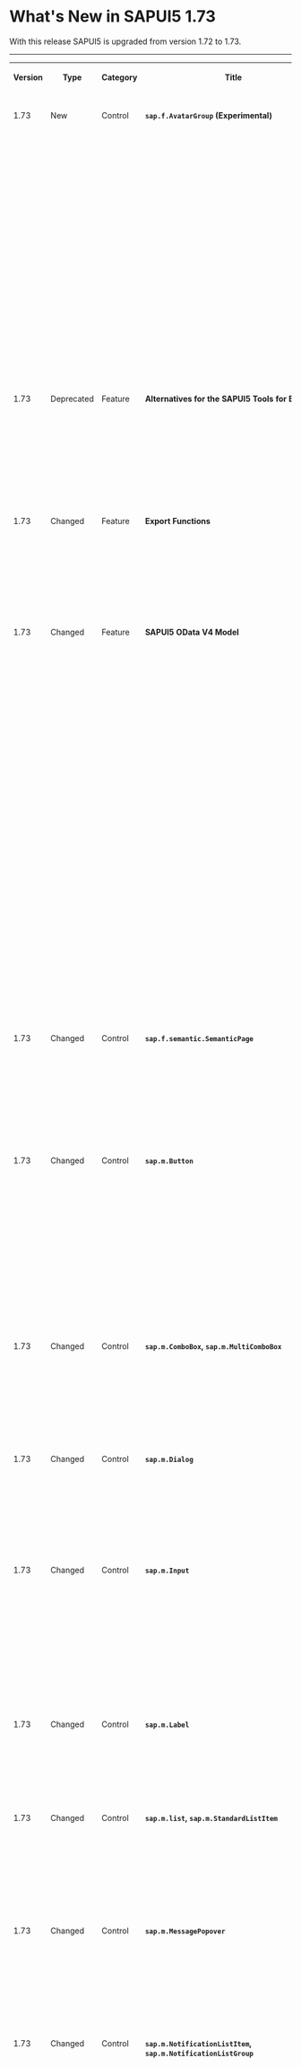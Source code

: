 <!-- loio231dd13787ca4d5c8fd976b0f2fbe82b -->

# What's New in SAPUI5 1.73

With this release SAPUI5 is upgraded from version 1.72 to 1.73.



****


<table>
<tr>
<th valign="top">

Version

</th>
<th valign="top">

Type

</th>
<th valign="top">

Category

</th>
<th valign="top">

Title

</th>
<th valign="top">

Description

</th>
<th valign="top">

Action

</th>
<th valign="top">

Available as of

</th>
</tr>
<tr>
<td valign="top">

1.73 

</td>
<td valign="top">

New 

</td>
<td valign="top">

Control 

</td>
<td valign="top">

**`sap.f.AvatarGroup` \(Experimental\)** 

</td>
<td valign="top">

**`sap.f.AvatarGroup` \(Experimental\)**

`AvatarGroup` is used to display a group of related avatars, arranged horizontally. The control allows you to display the avatars in different sizes, depending on your use case. Two group types are available: `Group` and `Individual`.

![](images/WN_1_73_-_AvatarGroup_d2ac28d.gif)

For more information, see the [API Reference](https://ui5.sap.com/#/api/sap.f.AvatarGroup) and the [Samples](https://ui5.sap.com/#/entity/sap.f.AvatarGroup).

<sub>New•Control•Info Only•1.73</sub>

</td>
<td valign="top">

Info Only

</td>
<td valign="top">

2019-12-05

</td>
</tr>
<tr>
<td valign="top">

1.73 

</td>
<td valign="top">

Deprecated 

</td>
<td valign="top">

Feature 

</td>
<td valign="top">

**Alternatives for the SAPUI5 Tools for Eclipse** 

</td>
<td valign="top">

**Alternatives for the SAPUI5 Tools for Eclipse**

As we have announced with SAPUI5 version 1.71, the SAPUI5 Tools for Eclipse are no longer updated. We have removed the corresponding documentation from the SAPUI5 documentation with version 1.73. To find out more about recommended alternatives, please read our blog post: [SAPUI5 Tools for Eclipse - Now Is the Time to Look for Alternatives](https://blogs.sap.com/sapui5-tools-for-eclipse-now-is-the-time-to-look-for-alternatives/).

<sub>Deprecated•Feature•Info Only•1.73</sub>

</td>
<td valign="top">

Info Only 

</td>
<td valign="top">

2019-12-05

</td>
</tr>
<tr>
<td valign="top">

1.73 

</td>
<td valign="top">

Changed 

</td>
<td valign="top">

Feature 

</td>
<td valign="top">

**Export Functions** 

</td>
<td valign="top">

**Export Functions**

The `sap.ui.core.util.Export` class has been deprecated. To use export functions, `sap.ui.export.Spreadsheet` is available.

For more information, see [Spreadsheet Export](../04_Essentials/spreadsheet-export-2691788.md), the [API Reference](https://ui5.sap.com/#/api/sap.ui.export.Spreadsheet), and the [Samples](https://ui5.sap.com/#/entity/sap.ui.export.Spreadsheet).

<sub>Changed•Feature•Info Only•1.73</sub>

</td>
<td valign="top">

Info Only 

</td>
<td valign="top">

2019-12-05

</td>
</tr>
<tr>
<td valign="top">

1.73 

</td>
<td valign="top">

Changed 

</td>
<td valign="top">

Feature 

</td>
<td valign="top">

**SAPUI5 OData V4 Model** 

</td>
<td valign="top">

**SAPUI5 OData V4 Model**

The new version of the SAPUI5 OData V4 model introduces the following features:

-   Binding of operation parameters as described in [OData Operations](../04_Essentials/odata-operations-b54f789.md) in the SAPUI5 documentation.

-   Methods for finding bindings that have become public:

    -   `sap.ui.model.odata.v4.ODataModel#getAllBindings`
    -   `sap.ui.model.Binding#getPath` 
    -   `sap.ui.model.Binding#getContext`
    -   `sap.ui.model.Binding#getModel`


> ### Restriction:  
> Due to the limited feature scope of this version of the SAPUI5 OData V4 model, check that all required features are in place before developing applications. Double-check the detailed documentation of the features, as certain parts of a feature may be missing. While we aim to be compatible with existing controls, some controls might not work due to small incompatibilities compared to `sap.ui.model.odata.(v2.)ODataModel`, or due to missing features in the model \(such as tree binding\). This also applies to smart controls \(`sap.ui.comp` library\) that do not support the SAPUI5 OData V4 model, as well as controls such as `TreeTable` and `AnalyticalTable`, which are not supported in combination with the SAPUI5 OData V4 model. The interface for applications has been changed for easier and more efficient use of the model. For a summary of these changes, see [Changes Compared to OData V2 Model](../04_Essentials/changes-compared-to-odata-v2-model-abd4d7c.md).

For more information, see [OData V4 Model](../04_Essentials/odata-v4-model-5de13cf.md), the [API Reference](https://ui5.sap.com/#/api/sap.ui.model.odata.v4), and the [Samples](https://ui5.sap.com/#/entity/sap.ui.model.odata.v4.ODataModel).

<sub>Changed•Feature•Info Only•1.73</sub>

</td>
<td valign="top">

Info Only 

</td>
<td valign="top">

2019-12-05

</td>
</tr>
<tr>
<td valign="top">

1.73 

</td>
<td valign="top">

Changed 

</td>
<td valign="top">

Control 

</td>
<td valign="top">

**`sap.f.semantic.SemanticPage`** 

</td>
<td valign="top">

**`sap.f.semantic.SemanticPage`**

The `fitContent` property of the `sap.f.DynamicPage` control is now also exposed in `sap.f.semantic.SemanticPage`. It's used to optimize the responsiveness and behavior of the control and we recommend using this property when displaying content of adaptive controls that stretch to fill the available space.For more information, see the [API Reference](https://ui5.sap.com/#/api/sap.f.semantic.SemanticPage).

<sub>Changed•Control•Info Only•1.73</sub>

</td>
<td valign="top">

Info Only 

</td>
<td valign="top">

2019-12-05

</td>
</tr>
<tr>
<td valign="top">

1.73 

</td>
<td valign="top">

Changed 

</td>
<td valign="top">

Control 

</td>
<td valign="top">

**`sap.m.Button`** 

</td>
<td valign="top">

**`sap.m.Button`**

Four new button types were introduced in the `sap.m.ButtonType` enum. Designed as message triggering buttons, use them to open `sap.m.MessagePopover`. Each button type has a dedicated meaning.

-   Critical
-   Negative
-   Success
-   Neutral

![](images/WhatsNew_173_messageButtons_dbf0df8.png)

For more information, see the [API Reference](https://ui5.sap.com/#/api/sap.m.ButtonType).

<sub>Changed•Control•Info Only•1.73</sub>

</td>
<td valign="top">

Info Only 

</td>
<td valign="top">

2019-12-05

</td>
</tr>
<tr>
<td valign="top">

1.73 

</td>
<td valign="top">

Changed 

</td>
<td valign="top">

Control 

</td>
<td valign="top">

**`sap.m.ComboBox`, `sap.m.MultiComboBox`** 

</td>
<td valign="top">

**`sap.m.ComboBox`, `sap.m.MultiComboBox`**

We have updated the behavior of the `showItems` method. When the control's picker is opened, the dropdown arrow is not in pressed state, as it was previously. Now, pressing the dropdown arrow for the first time opens the control's picker with all items, and with the second press the picker is closed. For more information, see the [API Reference](https://ui5.sap.com/#/api/sap.m.ComboBoxBase).

<sub>Changed•Control•Info Only•1.73</sub>

</td>
<td valign="top">

Info Only 

</td>
<td valign="top">

2019-12-05

</td>
</tr>
<tr>
<td valign="top">

1.73 

</td>
<td valign="top">

Changed 

</td>
<td valign="top">

Control 

</td>
<td valign="top">

**`sap.m.Dialog`** 

</td>
<td valign="top">

**`sap.m.Dialog`**

We have enabled responsive padding support. Application developers can now configure `sap.m.Dialog` and enable its responsive padding in the SAP Fiori 3 themes.

For more information, see [Enabling Responsive Paddings According to the Control Width](../04_Essentials/enabling-responsive-paddings-according-to-the-control-width-3b718b5.md).

<sub>Changed•Control•Info Only•1.73</sub>

</td>
<td valign="top">

Info Only 

</td>
<td valign="top">

2019-12-05

</td>
</tr>
<tr>
<td valign="top">

1.73 

</td>
<td valign="top">

Changed 

</td>
<td valign="top">

Control 

</td>
<td valign="top">

**`sap.m.Input`** 

</td>
<td valign="top">

**`sap.m.Input`**

A `change` event is now fired when the browser autofill fills an input.

> ### Note:  
> If `showValueHelp` or `showSuggestion` are set to `true`, the native browser autofill will not fire a `change` event.

For more information, see the [API Reference](https://ui5.sap.com/#/api/sap.m.Input). 

<sub>Changed•Control•Info Only•1.73</sub>

</td>
<td valign="top">

Info Only 

</td>
<td valign="top">

2019-12-05

</td>
</tr>
<tr>
<td valign="top">

1.73 

</td>
<td valign="top">

Changed 

</td>
<td valign="top">

Control 

</td>
<td valign="top">

**`sap.m.Label`** 

</td>
<td valign="top">

**`sap.m.Label`**

A visual change was introduced for the `sap.m.Label` control to align it with SAP Fiori Design Guidelines. The asterisk is now positioned on the right side of the text. For more information, see the [API Reference](https://ui5.sap.com/#/api/sap.m.Label) and the [Sample](https://ui5.sap.com/#/entity/sap.m.Label/sample/sap.m.sample.Label).

<sub>Changed•Control•Info Only•1.73</sub>

</td>
<td valign="top">

Info Only 

</td>
<td valign="top">

2019-12-05

</td>
</tr>
<tr>
<td valign="top">

1.73 

</td>
<td valign="top">

Changed 

</td>
<td valign="top">

Control 

</td>
<td valign="top">

**`sap.m.list`, `sap.m.StandardListItem`** 

</td>
<td valign="top">

**`sap.m.list`, `sap.m.StandardListItem`**

The usability of the additional information text and its combination with title and description has been improved for these controls. The information text is no longer truncated if it is shorter than or equal to the character limit predefined by the control. For more information, see the [Card Explorer](https://ui5.sap.com/test-resources/sap/ui/integration/demokit/cardExplorer/webapp/index.html#/explore/list/numeric).

<sub>Changed•Control•Info Only•1.73</sub>

</td>
<td valign="top">

Info Only 

</td>
<td valign="top">

2019-12-05

</td>
</tr>
<tr>
<td valign="top">

1.73 

</td>
<td valign="top">

Changed 

</td>
<td valign="top">

Control 

</td>
<td valign="top">

**`sap.m.MessagePopover`** 

</td>
<td valign="top">

**`sap.m.MessagePopover`**

We have exposed the `groupItems` property and `navigateBack` function as APIs in the control. Using the `navigateBack` function you can navigate back to the list page, and with the `groupItems` property you can configure whether or not items should be grouped. For more information, see the [API Reference](https://ui5.sap.com/#/api/sap.m.MessagePopover). 

<sub>Changed•Control•Info Only•1.73</sub>

</td>
<td valign="top">

Info Only 

</td>
<td valign="top">

2019-12-05

</td>
</tr>
<tr>
<td valign="top">

1.73 

</td>
<td valign="top">

Changed 

</td>
<td valign="top">

Control 

</td>
<td valign="top">

**`sap.m.NotificationListItem`, `sap.m.NotificationListGroup`** 

</td>
<td valign="top">

**`sap.m.NotificationListItem`, `sap.m.NotificationListGroup`**

We have redesigned the notifications, and now they are lighter, easy to use, and aligned with the SAP Fiori 3 user experience. The changes include:

-   The priority of the notifications is now visualized with a status icon.
-   Action buttons in the `sap.m.OverflowToolbar` could now be hidden.
-   Collapse/expand functionality of the `sap.m.NotificationListGroup` is implemented with an arrow button instead of text.
-   For the `sap.m.NotificationListGroup`, we have enabled an item counter, which represents the count of currently loaded items inside this group. It can be visible or hidden using the new `showItemsCounter` property.
-   The new `authorInitials` property is now introduced for `sap.m.NotificationListItem`. It is visualized as an avatar, and used as a fallback when the `authorPicture` is not provided. The background color of the avatar is chosen randomly.

For more information, see the [API Reference](https://ui5.sap.com/#/api/sap.m.NotificationListGroup) and the [Samples](https://ui5.sap.com/#/entity/sap.m.NotificationListGroup). 

<sub>Changed•Control•Info Only•1.73</sub>

</td>
<td valign="top">

Info Only 

</td>
<td valign="top">

2019-12-05

</td>
</tr>
<tr>
<td valign="top">

1.73 

</td>
<td valign="top">

Changed 

</td>
<td valign="top">

Control 

</td>
<td valign="top">

**`sap.m.NumericContent`** 

</td>
<td valign="top">

**`sap.m.NumericContent`**

A new `adaptiveFontSize` property is now introduced to meet different country/locale requirements according to the Unicode Common Locale Data Repository \(CLDR\). For more information, see the [API Reference](https://ui5.sap.com/#/api/sap.m.NumericContent) and [CLDR](http://cldr.unicode.org/).

<sub>Changed•Control•Info Only•1.73</sub>

</td>
<td valign="top">

Info Only 

</td>
<td valign="top">

2019-12-05

</td>
</tr>
<tr>
<td valign="top">

1.73 

</td>
<td valign="top">

Changed 

</td>
<td valign="top">

Control 

</td>
<td valign="top">

**`sap.m.PlanningCalendar`** 

</td>
<td valign="top">

**`sap.m.PlanningCalendar`**

We have added a new `headerId` parameter to the `rowHeaderClick` event, which enables developers to directly access row header by ID.

> ### Note:  
> Do not use this feature for `PlanningCalendar`’s `rowHeader` modification.

For more information, see the [API Reference](https://ui5.sap.com/#/api/sap.m.PlanningCalendar).

<sub>Changed•Control•Info Only•1.73</sub>

</td>
<td valign="top">

Info Only 

</td>
<td valign="top">

2019-12-05

</td>
</tr>
<tr>
<td valign="top">

1.73 

</td>
<td valign="top">

Changed 

</td>
<td valign="top">

Control 

</td>
<td valign="top">

**`sap.m.ProgressIndicator`** 

</td>
<td valign="top">

**`sap.m.ProgressIndicator`**

With the new `displayAnimation` property, you can now determine whether a percentage change is displayed with or without animation.For more information, see the [API Reference](https://ui5.sap.com/#/api/sap.m.ProgressIndicator) and the [Sample](https://ui5.sap.com/#/entity/sap.m.ProgressIndicator/sample/sap.m.sample.ProgressIndicator).

<sub>Changed•Control•Info Only•1.73</sub>

</td>
<td valign="top">

Info Only 

</td>
<td valign="top">

2019-12-05

</td>
</tr>
<tr>
<td valign="top">

1.73 

</td>
<td valign="top">

Changed 

</td>
<td valign="top">

Control 

</td>
<td valign="top">

**`sap.ui.comp.SmartField`, `sap.ui.comp.SmartFilterBar`, `sap.ui.comp.SmartTable`** 

</td>
<td valign="top">

**`sap.ui.comp.SmartField`, `sap.ui.comp.SmartFilterBar`, `sap.ui.comp.SmartTable`**

You can now search for empty strings for dates of type `Edm.DateTime`, `Edm.DateTimeOffset`, and `StringDate`, for example, in the value help or the personalization dialog.

<sub>Changed•Control•Info Only•1.73</sub>

</td>
<td valign="top">

Info Only 

</td>
<td valign="top">

2019-12-05

</td>
</tr>
<tr>
<td valign="top">

1.73 

</td>
<td valign="top">

Changed 

</td>
<td valign="top">

Control 

</td>
<td valign="top">

**`sap.ui.integration.widgets.Card`** 

</td>
<td valign="top">

**`sap.ui.integration.widgets.Card`**

-   We have improved the support for the relative date ranges. This allows the card developers to use date ranges, such as `lastYear` or `nextQuarter` inside the card's manifest. Such automatically calculated date ranges can be used in data requests or other card attributes. For more information, see [Integration Card Date Range Handling](https://ui5.sap.com/test-resources/sap/ui/integration/demokit/cardExplorer/webapp/index.html#/learn/featureDateRangeHandling) in the Card Explorer.
-   We have added a new `format` namespace to hold formatters used in expression bindings, and added a predefined `date` formatter method to it. For more information, see the [Sample](https://ui5.sap.com/test-resources/sap/ui/integration/demokit/cardExplorer/webapp/index.html#/explore/dateAndTime) in the Card Explorer.
-   The custom HTML element to consume cards on any web page is refactored. Now, height and width are specified in the standard CSS syntax and no longer as separate tag attributes. For more information, see the [Sample](https://ui5.sap.com/test-resources/sap/ui/integration/demokit/cardExplorer/webapp/index.html#/explore/htmlConsumption) in the Card Explorer.

<sub>Changed•Control•Info Only•1.73</sub>

</td>
<td valign="top">

Info Only 

</td>
<td valign="top">

2019-12-05

</td>
</tr>
<tr>
<td valign="top">

1.73 

</td>
<td valign="top">

Changed 

</td>
<td valign="top">

Control 

</td>
<td valign="top">

**`sap.ui.layout.cssgrid.ResponsiveColumnLayout`** 

</td>
<td valign="top">

**`sap.ui.layout.cssgrid.ResponsiveColumnLayout`**

This control now also supports Microsoft Internet Explorer 11, due to the implemented polyfill. For more information, see the [API Reference](https://ui5.sap.com/#/api/sap.ui.layout.cssgrid.CSSGrid) and the [Sample](https://ui5.sap.com/#/entity/sap.ui.layout.cssgrid.CSSGrid/sample/sap.ui.layout.sample.GridResponsiveColumnLayout).

<sub>Changed•Control•Info Only•1.73</sub>

</td>
<td valign="top">

Info Only 

</td>
<td valign="top">

2019-12-05

</td>
</tr>
<tr>
<td valign="top">

1.73 

</td>
<td valign="top">

Changed 

</td>
<td valign="top">

Control 

</td>
<td valign="top">

**`sap.ui.table.AnalyticalTable`, `sap.ui.table.Table`, `sap.ui.table.TreeTable`** 

</td>
<td valign="top">

**`sap.ui.table.AnalyticalTable`, `sap.ui.table.Table`, `sap.ui.table.TreeTable`**

The `navigated` property that was introduced in version 1.72 is now also available for these controls \(if no row actions are available\). The property shows a navigation indicator at the end of a row to indicate that the user has either already navigated to further details or can navigate to further details from the item, depending on the application use case. For more information, see the [API Reference](https://ui5.sap.com/#/api/sap.ui.table.RowSettings) and the [Sample](https://ui5.sap.com/#/entity/sap.ui.table.Table/sample/sap.ui.table.sample.RowAction).

<sub>Changed•Control•Info Only•1.73</sub>

</td>
<td valign="top">

Info Only 

</td>
<td valign="top">

2019-12-05

</td>
</tr>
<tr>
<td valign="top">

1.73 

</td>
<td valign="top">

Changed 

</td>
<td valign="top">

Control 

</td>
<td valign="top">

**`sap.uxap.ObjectPageHeader`** 

</td>
<td valign="top">

**`sap.uxap.ObjectPageHeader`**

With the new `objectImageBackgroundColor` property, you can now determine the background color of the icon or the image placeholder used in the `sap.uxap.ObjectPageHeader`.For more information, see the [API Reference](https://ui5.sap.com/#/api/sap.uxap.ObjectPageHeader) and the [Sample](https://ui5.sap.com/#/entity/sap.uxap.ObjectPageLayout/sample/sap.uxap.sample.ObjectPageHeaderContentPriorities).

<sub>Changed•Control•Info Only•1.73</sub>

</td>
<td valign="top">

Info Only 

</td>
<td valign="top">

2019-12-05

</td>
</tr>
<tr>
<td valign="top">

1.73 

</td>
<td valign="top">

Changed 

</td>
<td valign="top">

Control 

</td>
<td valign="top">

**`sap.uxap.ObjectPageLayout`** 

</td>
<td valign="top">

**`sap.uxap.ObjectPageLayout`**

With the new `sectionChange` event, you can identify when the page is scrolled to a specific section. The `section` and `subSection` event parameters are provided when the event is fired.For more information, see the [API Reference](https://ui5.sap.com/#/api/sap.uxap.ObjectPageLayout).

<sub>Changed•Control•Info Only•1.73</sub>

</td>
<td valign="top">

Info Only 

</td>
<td valign="top">

2019-12-05

</td>
</tr>
<tr>
<td valign="top">

1.73 

</td>
<td valign="top">

New 

</td>
<td valign="top">

Feature 

</td>
<td valign="top">

**Demo Kit Search Highlighting** 

</td>
<td valign="top">

**Demo Kit Search Highlighting**

You can now easily find the results you're interested in with the new search highlighting functionality that we implemented for the *Search Results* page and the *API Reference* tree filter.

![](images/WN_1_73_Demo_Kit_Search_Highlighting_0405589.gif)

<sub>New•Feature•Info Only•1.73</sub>

</td>
<td valign="top">

Info Only 

</td>
<td valign="top">

2019-12-05

</td>
</tr>
</table>

**Related Information**  


[What's New in SAPUI5 1.121](what-s-new-in-sapui5-1-121-91a4a2f.md "With this release SAPUI5 is upgraded from version 1.120 to 1.121.")

[What's New in SAPUI5 1.120](what-s-new-in-sapui5-1-120-2359b63.md "With this release SAPUI5 is upgraded from version 1.119 to 1.120.")

[What's New in SAPUI5 1.119](what-s-new-in-sapui5-1-119-0b1903a.md "With this release SAPUI5 is upgraded from version 1.118 to 1.119.")

[What's New in SAPUI5 1.118](what-s-new-in-sapui5-1-118-3eecbde.md "With this release SAPUI5 is upgraded from version 1.117 to 1.118.")

[What's New in SAPUI5 1.117](what-s-new-in-sapui5-1-117-029d3b4.md "With this release SAPUI5 is upgraded from version 1.116 to 1.117.")

[What's New in SAPUI5 1.116](what-s-new-in-sapui5-1-116-ebd6f34.md "With this release SAPUI5 is upgraded from version 1.115 to 1.116.")

[What's New in SAPUI5 1.115](what-s-new-in-sapui5-1-115-409fde8.md "With this release SAPUI5 is upgraded from version 1.114 to 1.115.")

[What's New in SAPUI5 1.114](what-s-new-in-sapui5-1-114-890fce1.md "With this release SAPUI5 is upgraded from version 1.113 to 1.114.")

[What's New in SAPUI5 1.113](what-s-new-in-sapui5-1-113-a9553fe.md "With this release SAPUI5 is upgraded from version 1.112 to 1.113.")

[What's New in SAPUI5 1.112](what-s-new-in-sapui5-1-112-34afc69.md "With this release SAPUI5 is upgraded from version 1.111 to 1.112.")

[What's New in SAPUI5 1.111](what-s-new-in-sapui5-1-111-7a67837.md "With this release SAPUI5 is upgraded from version 1.110 to 1.111.")

[What's New in SAPUI5 1.110](what-s-new-in-sapui5-1-110-71a855c.md "With this release SAPUI5 is upgraded from version 1.109 to 1.110.")

[What's New in SAPUI5 1.109](what-s-new-in-sapui5-1-109-3264bd2.md "With this release SAPUI5 is upgraded from version 1.108 to 1.109.")

[What's New in SAPUI5 1.108](what-s-new-in-sapui5-1-108-66e33f0.md "With this release SAPUI5 is upgraded from version 1.107 to 1.108.")

[What's New in SAPUI5 1.107](what-s-new-in-sapui5-1-107-d4ff916.md "With this release SAPUI5 is upgraded from version 1.106 to 1.107.")

[What's New in SAPUI5 1.106](what-s-new-in-sapui5-1-106-5b497b0.md "With this release SAPUI5 is upgraded from version 1.105 to 1.106.")

[What's New in SAPUI5 1.105](what-s-new-in-sapui5-1-105-4d6c00e.md "With this release SAPUI5 is upgraded from version 1.104 to 1.105.")

[What's New in SAPUI5 1.104](what-s-new-in-sapui5-1-104-69e567c.md "With this release SAPUI5 is upgraded from version 1.103 to 1.104.")

[What's New in SAPUI5 1.103](what-s-new-in-sapui5-1-103-0e98c76.md "With this release SAPUI5 is upgraded from version 1.102 to 1.103.")

[What's New in SAPUI5 1.102](what-s-new-in-sapui5-1-102-f038c99.md "With this release SAPUI5 is upgraded from version 1.101 to 1.102.")

[What's New in SAPUI5 1.101](what-s-new-in-sapui5-1-101-7733b00.md "With this release SAPUI5 is upgraded from version 1.100 to 1.101.")

[What's New in SAPUI5 1.100](what-s-new-in-sapui5-1-100-27dec1d.md "With this release SAPUI5 is upgraded from version 1.99 to 1.100.")

[What's New in SAPUI5 1.99](what-s-new-in-sapui5-1-99-4f35848.md "With this release SAPUI5 is upgraded from version 1.98 to 1.99.")

[What's New in SAPUI5 1.98](what-s-new-in-sapui5-1-98-d9f16f2.md "With this release SAPUI5 is upgraded from version 1.97 to 1.98.")

[What's New in SAPUI5 1.97](what-s-new-in-sapui5-1-97-fa0e282.md "With this release SAPUI5 is upgraded from version 1.96 to 1.97.")

[What's New in SAPUI5 1.96](what-s-new-in-sapui5-1-96-7a9269f.md "With this release SAPUI5 is upgraded from version 1.95 to 1.96.")

[What's New in SAPUI5 1.95](what-s-new-in-sapui5-1-95-a1aea67.md "With this release SAPUI5 is upgraded from version 1.94 to 1.95.")

[What's New in SAPUI5 1.94](what-s-new-in-sapui5-1-94-c40f1e6.md "With this release SAPUI5 is upgraded from version 1.93 to 1.94.")

[What's New in SAPUI5 1.93](what-s-new-in-sapui5-1-93-f273340.md "With this release SAPUI5 is upgraded from version 1.92 to 1.93.")

[What's New in SAPUI5 1.92](what-s-new-in-sapui5-1-92-1ef345d.md "With this release SAPUI5 is upgraded from version 1.91 to 1.92.")

[What's New in SAPUI5 1.91](what-s-new-in-sapui5-1-91-0a2bd79.md "With this release SAPUI5 is upgraded from version 1.90 to 1.91.")

[What's New in SAPUI5 1.90](what-s-new-in-sapui5-1-90-91c10c2.md "With this release SAPUI5 is upgraded from version 1.89 to 1.90.")

[What's New in SAPUI5 1.89](what-s-new-in-sapui5-1-89-e56cddc.md "With this release SAPUI5 is upgraded from version 1.88 to 1.89.")

[What's New in SAPUI5 1.88](what-s-new-in-sapui5-1-88-e15a206.md "With this release SAPUI5 is upgraded from version 1.87 to 1.88.")

[What's New in SAPUI5 1.87](what-s-new-in-sapui5-1-87-b506da7.md "With this release SAPUI5 is upgraded from version 1.86 to 1.87.")

[What's New in SAPUI5 1.86](what-s-new-in-sapui5-1-86-4c1c959.md "With this release SAPUI5 is upgraded from version 1.85 to 1.86.")

[What's New in SAPUI5 1.85](what-s-new-in-sapui5-1-85-1d18eb5.md "With this release SAPUI5 is upgraded from version 1.84 to 1.85.")

[What's New in SAPUI5 1.84](what-s-new-in-sapui5-1-84-dc76640.md "With this release SAPUI5 is upgraded from version 1.82 to 1.84.")

[What's New in SAPUI5 1.82](what-s-new-in-sapui5-1-82-3a8dd13.md "With this release SAPUI5 is upgraded from version 1.81 to 1.82.")

[What's New in SAPUI5 1.81](what-s-new-in-sapui5-1-81-f5e2a21.md "With this release SAPUI5 is upgraded from version 1.80 to 1.81.")

[What's New in SAPUI5 1.80](what-s-new-in-sapui5-1-80-8cee506.md "With this release SAPUI5 is upgraded from version 1.79 to 1.80.")

[What's New in SAPUI5 1.79](what-s-new-in-sapui5-1-79-99c4cdc.md "With this release SAPUI5 is upgraded from version 1.78 to 1.79.")

[What's New in SAPUI5 1.78](what-s-new-in-sapui5-1-78-f09b63e.md "With this release SAPUI5 is upgraded from version 1.77 to 1.78.")

[What's New in SAPUI5 1.77](what-s-new-in-sapui5-1-77-c46b439.md "With this release SAPUI5 is upgraded from version 1.76 to 1.77.")

[What's New in SAPUI5 1.76](what-s-new-in-sapui5-1-76-aad03b5.md "With this release SAPUI5 is upgraded from version 1.75 to 1.76.")

[What's New in SAPUI5 1.75](what-s-new-in-sapui5-1-75-5cbb62d.md "With this release SAPUI5 is upgraded from version 1.74 to 1.75.")

[What's New in SAPUI5 1.74](what-s-new-in-sapui5-1-74-c22208a.md "With this release SAPUI5 is upgraded from version 1.73 to 1.74.")

[What's New in SAPUI5 1.72](what-s-new-in-sapui5-1-72-521cad9.md "With this release SAPUI5 is upgraded from version 1.71 to 1.72.")

[What's New in SAPUI5 1.71](what-s-new-in-sapui5-1-71-a93a6a3.md "With this release SAPUI5 is upgraded from version 1.70 to 1.71.")

[What's New in SAPUI5 1.70](what-s-new-in-sapui5-1-70-f073d69.md "With this release SAPUI5 is upgraded from version 1.69 to 1.70.")

[What's New in SAPUI5 1.69](what-s-new-in-sapui5-1-69-89a18bd.md "With this release SAPUI5 is upgraded from version 1.68 to 1.69.")

[What's New in SAPUI5 1.68](what-s-new-in-sapui5-1-68-f94bf93.md "With this release SAPUI5 is upgraded from version 1.67 to 1.68.")

[What's New in SAPUI5 1.67](what-s-new-in-sapui5-1-67-a6b1472.md "With this release SAPUI5 is upgraded from version 1.66 to 1.67.")

[What's New in SAPUI5 1.66](what-s-new-in-sapui5-1-66-c9896e9.md "With this release SAPUI5 is upgraded from version 1.65 to 1.66.")

[What's New in SAPUI5 1.65](what-s-new-in-sapui5-1-65-0f5acfd.md "With this release SAPUI5 is upgraded from version 1.64 to 1.65.")

[What's New in SAPUI5 1.64](what-s-new-in-sapui5-1-64-0e30822.md "With this release SAPUI5 is upgraded from version 1.63 to 1.64.")

[What's New in SAPUI5 1.63](what-s-new-in-sapui5-1-63-e8d9da7.md "With this release SAPUI5 is upgraded from version 1.62 to 1.63.")

[What's New in SAPUI5 1.62](what-s-new-in-sapui5-1-62-771f4d5.md "With this release SAPUI5 is upgraded from version 1.61 to 1.62.")

[What's New in SAPUI5 1.61](what-s-new-in-sapui5-1-61-d991552.md "With this release SAPUI5 is upgraded from version 1.60 to 1.61.")

[What's New in SAPUI5 1.60](what-s-new-in-sapui5-1-60-5a0e1f7.md "With this release SAPUI5 is upgraded from version 1.58 to 1.60.")

[What's New in SAPUI5 1.58](what-s-new-in-sapui5-1-58-7c927aa.md "With this release SAPUI5 is upgraded from version 1.56 to 1.58.")

[What's New in SAPUI5 1.56](what-s-new-in-sapui5-1-56-108b7fd.md "With this release SAPUI5 is upgraded from version 1.54 to 1.56.")

[What's New in SAPUI5 1.54](what-s-new-in-sapui5-1-54-c838330.md "With this release SAPUI5 is upgraded from version 1.52 to 1.54.")

[What's New in SAPUI5 1.52](what-s-new-in-sapui5-1-52-849e1b6.md "With this release SAPUI5 is upgraded from version 1.50 to 1.52.")

[What's New in SAPUI5 1.50](what-s-new-in-sapui5-1-50-759e9f3.md "With this release SAPUI5 is upgraded from version 1.48 to 1.50.")

[What's New in SAPUI5 1.48](what-s-new-in-sapui5-1-48-fa1efac.md "With this release SAPUI5 is upgraded from version 1.46 to 1.48.")

[What's New in SAPUI5 1.46](what-s-new-in-sapui5-1-46-6307539.md "With this release SAPUI5 is upgraded from version 1.44 to 1.46.")

[What's New in SAPUI5 1.44](what-s-new-in-sapui5-1-44-a0cb7a0.md "With this release SAPUI5 is upgraded from version 1.42 to 1.44.")

[What's New in SAPUI5 1.42](what-s-new-in-sapui5-1-42-468b05d.md "With this release SAPUI5 is upgraded from version 1.40 to 1.42.")

[What's New in SAPUI5 1.40](what-s-new-in-sapui5-1-40-fbab50e.md "With this release SAPUI5 is upgraded from version 1.38 to 1.40.")

[What's New in SAPUI5 1.38](what-s-new-in-sapui5-1-38-f218918.md "With this release SAPUI5 is upgraded from version 1.36 to 1.38.")

